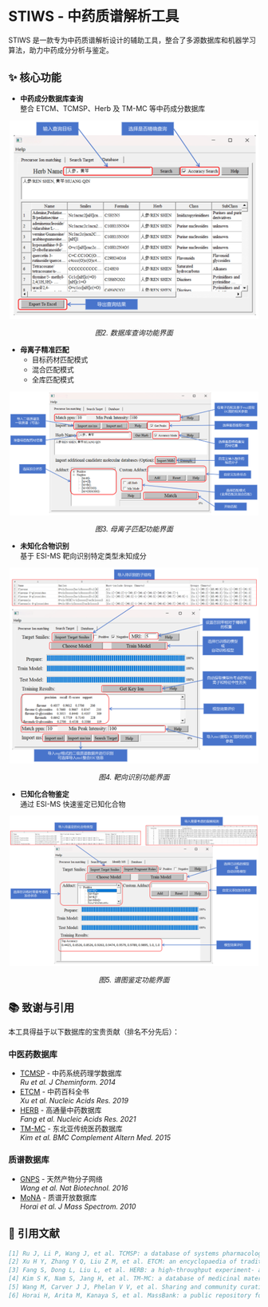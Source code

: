 # STIWS - 中药质谱解析工具
STIWS 是一款专为中药质谱解析设计的辅助工具，整合了多源数据库和机器学习算法，助力中药成分分析与鉴定。

## ✨ 核心功能

- **中药成分数据库查询**  
  整合 ETCM、TCMSP、Herb 及 TM-MC 等中药成分数据库

<div align="center">
  <img src="https://github.com/67520/STIWS/blob/main/image/%E6%95%B0%E6%8D%AE%E5%BA%93%E6%9F%A5%E8%AF%A2.png" width="500">
  <p><em>图2. 数据库查询功能界面</em></p>
</div>

- **母离子精准匹配**  
  - 目标药材匹配模式  
  - 混合匹配模式  
  - 全库匹配模式

<div align="center">
  <img src="https://github.com/67520/STIWS/blob/main/image/%E6%AF%8D%E7%A6%BB%E5%AD%90%E5%8C%B9%E9%85%8D.png" width="500">
  <p><em>图3. 母离子匹配功能界面</em></p>
</div>
   
- **未知化合物识别**  
  基于 ESI-MS 靶向识别特定类型未知成分

<div align="center">
  <img src="https://github.com/67520/STIWS/blob/main/image/%E8%BD%AF%E4%BB%B6%E7%95%8C%E9%9D%A2-%E9%9D%B6%E5%90%91%E8%AF%86%E5%88%AB.png" width="500">
  <p><em>图4. 靶向识别功能界面</em></p>
</div>
  
- **已知化合物鉴定**  
  通过 ESI-MS 快速鉴定已知化合物

<div align="center">
  <img src="https://github.com/67520/STIWS/blob/main/image/%E8%BD%AF%E4%BB%B6%E7%95%8C%E9%9D%A2-%E9%89%B4%E5%AE%9A.png" width="500">
  <p><em>图5. 谱图鉴定功能界面</em></p>
</div>

## 📚 致谢与引用

本工具得益于以下数据库的宝贵贡献（排名不分先后）：

### 中医药数据库
- [TCMSP](https://tcmspw.com/) - 中药系统药理学数据库  
  *Ru et al. J Cheminform. 2014*
- [ETCM](http://www.nrc.ac.cn:9090/ETCM/) - 中药百科全书  
  *Xu et al. Nucleic Acids Res. 2019*
- [HERB](https://herb.ac.cn/) - 高通量中药数据库  
  *Fang et al. Nucleic Acids Res. 2021*
- [TM-MC](http://informatics.kiom.re.kr/compound/) - 东北亚传统医药数据库  
  *Kim et al. BMC Complement Altern Med. 2015*

### 质谱数据库
- [GNPS](https://gnps.ucsd.edu/) - 天然产物分子网络  
  *Wang et al. Nat Biotechnol. 2016*
- [MoNA](https://mona.fiehnlab.ucdavis.edu/) - 质谱开放数据库  
  *Horai et al. J Mass Spectrom. 2010*

## 📜 引用文献

```bibtex
[1] Ru J, Li P, Wang J, et al. TCMSP: a database of systems pharmacology for drug discovery from herbal medicines[J]. J. Cheminf., 2014, 6(1): 13.
[2] Xu H Y, Zhang Y Q, Liu Z M, et al. ETCM: an encyclopaedia of traditional Chinese medicine[J]. Nucleic Acids Res., 2019, 47(D1): D976-D982.
[3] Fang S, Dong L, Liu L, et al. HERB: a high-throughput experiment- and reference-guided database of traditional Chinese medicine[J]. Nucleic Acids Res., 2021, 49(D1): D1197-D1206.
[4] Kim S K, Nam S, Jang H, et al. TM-MC: a database of medicinal materials and chemical compounds in Northeast Asian traditional medicine[J]. BMC Complement. Altern. Med., 2015, 15(1): 218.
[5] Wang M, Carver J J, Phelan V V, et al. Sharing and community curation of mass spectrometry data with Global Natural Products Social Molecular Networking[J]. Nat. Biotechnol., 2016, 34(8): 828-837.
[6] Horai H, Arita M, Kanaya S, et al. MassBank: a public repository for sharing mass spectral data for life sciences[J]. J. Mass Spectrom., 2010, 45(7): 703-714.
